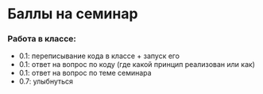 # Баллы на семинар
### Работа в классе:
* 0.1: переписывание кода в классе + запуск его 
* 0.1: ответ на вопрос по коду (где какой принцип реализован или как) 
* 0.1: ответ на вопрос по теме семинара
* 0.7: улыбнуться